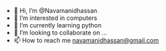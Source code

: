 - 👋 Hi, I’m @Navamanidhassan
- 👀 I’m interested in computers
- 🌱 I’m currently learning python
- 💞️ I’m looking to collaborate on ...
- 📫 How to reach me navamanidhassan@gmail.com

<!---
Navamanidhassan/Navamanidhassan is a ✨ special ✨ repository because its `README.md` (this file) appears on your GitHub profile.
You can click the Preview link to take a look at your changes.
--->
